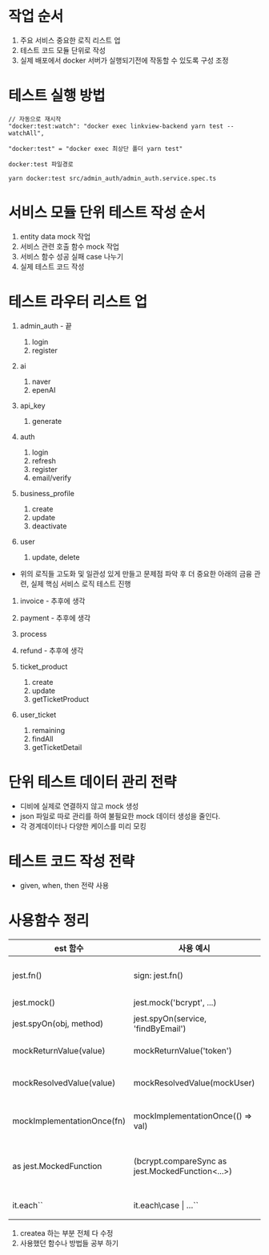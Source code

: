 # 작업 순서
1. 주요 서비스 중요한 로직 리스트 업
2. 테스트 코드 모듈 단위로 작성
3. 실제 배포에서 docker 서버가 실행되기전에 작동할 수 있도록 구성 조정

# 테스트 실행 방법
```
// 자동으로 재시작
"docker:test:watch": "docker exec linkview-backend yarn test --watchAll",

"docker:test" = "docker exec 최상단 폴더 yarn test"

docker:test 파일경로

yarn docker:test src/admin_auth/admin_auth.service.spec.ts  
```


# 서비스 모듈 단위 테스트 작성 순서
1. entity data mock 작업
2. 서비스 관련 호출 함수 mock 작업
3. 서비스 함수 성공 실패 case 나누기
4. 실제 테스트 코드 작성

# 테스트 라우터 리스트 업

1. admin_auth - 끝
	1. login
	2. register

2. ai
	1. naver
	2. epenAI
	
3. api_key
	1. generate
	
4.  auth
	1. login
	2. refresh
	3. register
	4. email/verify

5. business_profile
	1. create
	2. update
	3. deactivate
6. user 
	1. update, delete


- 위의 로직들 고도화 및 일관성 있게 만들고 문제점 파악 후 더 중요한 아래의 금융 관련, 실제 핵심 서비스 로직 테스트 진행

1. invoice - 추후에 생각

2. payment - 추후에 생각

3. process

4. refund - 추후에 생각

5. ticket_product
	1. create
	2. update
	3. getTicketProduct
6. user_ticket
	1. remaining
	2. findAll
	3. getTicketDetail

# 단위 테스트 데이터 관리 전략
- 디비에 실제로 연결하지 않고 mock 생성
- json 파일로 따로 관리를 하여 불필요한 mock 데이터 생성을 줄인다.
- 각 경계데이터나 다양한 케이스를 미리 모킹

# 테스트 코드 작성 전략
- given, when, then 전략 사용


# 사용함수 정리

| **est 함수**                        | **사용 예시**                                        | **설명**                                          |
| --------------------------------- | ------------------------------------------------ | ----------------------------------------------- |
| jest.fn()                         | sign: jest.fn()                                  | 기본적인 함수 모킹. 호출 기록 추적 및 반환값 설정 가능                |
| jest.mock()                       | jest.mock('bcrypt', ...)                         | 외부 모듈 전체를 모킹                                    |
| jest.spyOn(obj, method)           | jest.spyOn(service, 'findByEmail')               | 기존 객체의 메서드를 감시하고 모킹                             |
| mockReturnValue(value)            | mockReturnValue('token')                         | 항상 특정 값 반환하도록 설정                                |
| mockResolvedValue(value)          | mockResolvedValue(mockUser)                      | Promise.resolve(value) 형태로 반환 (비동기 함수용)         |
| mockImplementationOnce(fn)        | mockImplementationOnce(() => val)                | 한 번만 커스텀 동작, 이후 원래 동작 또는 다른 설정 사용               |
| as jest.MockedFunction<typeof fn> | (bcrypt.compareSync as jest.MockedFunction<...>) | 타입스크립트에서 mockReturnValue 등을 타입 안전하게 사용하기 위한 캐스팅 |
| it.each\``                        | it.each\case \| …``                              | 매개변수 기반 반복 테스트                                  |

1. createa 하는 부분 전체 다 수정
2. 사용했던 함수나 방법들 공부 하기